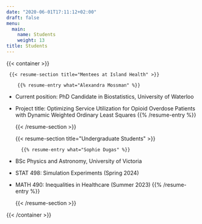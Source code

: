 ```yaml
---
date: "2020-06-01T17:11:12+02:00"
draft: false
menu:
  main:
    name: Students
    weight: 13
title: Students
---
```


{{< container >}}

     {{< resume-section title="Mentees at Island Health" >}}
        
        {{% resume-entry what="Alexandra Mossman" %}}
* Current position: PhD Candidate in Biostatistics, University of Waterloo
* Project title: Optimizing Service Utilization for Opioid Overdose Patients with Dynamic Weighted Ordinary Least Squares
        {{% /resume-entry %}}
   
    {{< /resume-section >}}   

    {{< resume-section title="Undergraduate Students" >}}
        
        {{% resume-entry what="Sophie Dugas" %}}
* BSc Physics and Astronomy, University of Victoria
* STAT 498: Simulation Experiments (Spring 2024) 
* MATH 490: Inequalities in Healthcare (Summer 2023)
        {{% /resume-entry %}}
   
    {{< /resume-section >}}


{{< /container >}}
                            
